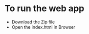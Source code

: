 <h1>To run the web app</h1>
<ul>
  <li>Download the Zip file</li>
  <li>Open the index.html in Browser</li>
</ul>
